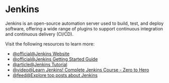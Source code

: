 # Jenkins

Jenkins is an open-source automation server used to build, test, and deploy software, offering a wide range of plugins to support continuous integration and continuous delivery (CI/CD).

Visit the following resources to learn more:

- [@official@Jenkins Website](https://www.jenkins.io/)
- [@official@Jenkins Getting Started Guide](https://www.jenkins.io/doc/pipeline/tour/getting-started/)
- [@article@Jenkins Tutorial](https://octopus.com/devops/jenkins/jenkins-tutorial/?utm_source=roadmap&utm_medium=link&utm_campaign=devops-ci-cd-gitlab-ci)
- [@video@Learn Jenkins! Complete Jenkins Course - Zero to Hero](https://www.youtube.com/watch?v=6YZvp2GwT0A)
- [@feed@Explore top posts about Jenkins](https://app.daily.dev/tags/jenkins?ref=roadmapsh)